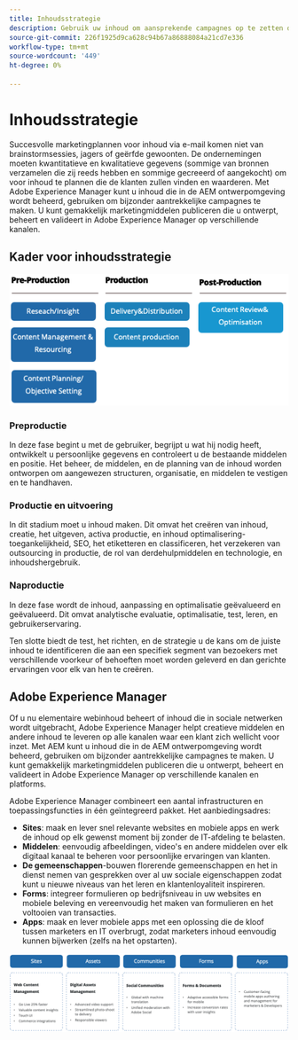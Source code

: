 ```yaml
---
title: Inhoudsstrategie
description: Gebruik uw inhoud om aansprekende campagnes op te zetten die uw klanten aangaan.
source-git-commit: 226f1925d9ca628c94b67a86888084a21cd7e336
workflow-type: tm+mt
source-wordcount: '449'
ht-degree: 0%

---
```



# Inhoudsstrategie

Succesvolle marketingplannen voor inhoud via e-mail komen niet van brainstormsessies, jagers of geërfde gewoonten. De ondernemingen moeten kwantitatieve en kwalitatieve gegevens (sommige van bronnen verzamelen die zij reeds hebben en sommige gecreeerd of aangekocht) om voor inhoud te plannen die de klanten zullen vinden en waarderen. Met Adobe Experience Manager kunt u inhoud die in de AEM ontwerpomgeving wordt beheerd, gebruiken om bijzonder aantrekkelijke campagnes te maken. U kunt gemakkelijk marketingmiddelen publiceren die u ontwerpt, beheert en valideert in Adobe Experience Manager op verschillende kanalen.

## Kader voor inhoudsstrategie

![Stroomdiagram voor inhoudsstrategie](../../assets/playbooks/content-strategy-framework.png)

### Preproductie

In deze fase begint u met de gebruiker, begrijpt u wat hij nodig heeft, ontwikkelt u persoonlijke gegevens en controleert u de bestaande middelen en positie. Het beheer, de middelen, en de planning van de inhoud worden ontworpen om aangewezen structuren, organisatie, en middelen te vestigen en te handhaven.

### Productie en uitvoering

In dit stadium moet u inhoud maken. Dit omvat het creëren van inhoud, creatie, het uitgeven, activa productie, en inhoud optimalisering-toegankelijkheid, SEO, het etiketteren en classificeren, het verzekeren van outsourcing in productie, de rol van derdehulpmiddelen en technologie, en inhoudshergebruik.

### Naproductie

In deze fase wordt de inhoud, aanpassing en optimalisatie geëvalueerd en geëvalueerd. Dit omvat analytische evaluatie, optimalisatie, test, leren, en gebruikerservaring.

Ten slotte biedt de test, het richten, en de strategie u de kans om de juiste inhoud te identificeren die aan een specifiek segment van bezoekers met verschillende voorkeur of behoeften moet worden geleverd en dan gerichte ervaringen voor elk van hen te creëren.

## Adobe Experience Manager

Of u nu elementaire webinhoud beheert of inhoud die in sociale netwerken wordt uitgebracht, Adobe Experience Manager helpt creatieve middelen en andere inhoud te leveren op alle kanalen waar een klant zich wellicht voor inzet. Met AEM kunt u inhoud die in de AEM ontwerpomgeving wordt beheerd, gebruiken om bijzonder aantrekkelijke campagnes te maken. U kunt gemakkelijk marketingmiddelen publiceren die u ontwerpt, beheert en valideert in Adobe Experience Manager op verschillende kanalen en platforms.

Adobe Experience Manager combineert een aantal infrastructuren en toepassingsfuncties in één geïntegreerd pakket. Het aanbiedingsadres:

- **Sites**: maak en lever snel relevante websites en mobiele apps en werk de inhoud op elk gewenst moment bij zonder de IT-afdeling te belasten.
- **Middelen**: eenvoudig afbeeldingen, video&#39;s en andere middelen over elk digitaal kanaal te beheren voor persoonlijke ervaringen van klanten.
- **De gemeenschappen**-bouwen florerende gemeenschappen en het in dienst nemen van gesprekken over al uw sociale eigenschappen zodat kunt u nieuwe niveaus van het leren en klantenloyaliteit inspireren.
- **Forms**: integreer formulieren op bedrijfsniveau in uw websites en mobiele beleving en vereenvoudig het maken van formulieren en het voltooien van transacties.
- **Apps**: maak en lever mobiele apps met een oplossing die de kloof tussen marketers en IT overbrugt, zodat marketers inhoud eenvoudig kunnen bijwerken (zelfs na het opstarten).

![Stroomdiagram voor inhoudsstrategie](../../assets/playbooks/content-strategy-framework2.png)
